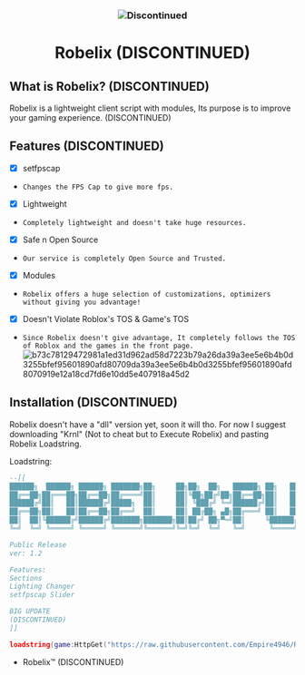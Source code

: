 <h3 align="center"><img src="https://user-images.githubusercontent.com/104152235/185446955-c23ddd11-2e20-499a-82f6-30cbf788b070.png" alt="Discontinued"></h3>
<h1 align="center">Robelix (DISCONTINUED)</h1>

## What is Robelix? (DISCONTINUED)
Robelix is a lightweight client script with modules, Its purpose is to improve your gaming experience. (DISCONTINUED)

## Features (DISCONTINUED)
- [x] setfpscap
- `Changes the FPS Cap to give more fps.`
- [x] Lightweight
- `Completely lightweight and doesn't take huge resources.`
- [x] Safe n Open Source
- `Our service is completely Open Source and Trusted.`
- [x] Modules
- `Robelix offers a huge selection of customizations, optimizers without giving you advantage!`
- [x] Doesn't Violate Roblox's TOS & Game's TOS
- `Since Robelix doesn't give advantage, It completely follows the TOS of Roblox and the games in the front page.`
![b73c78129472981a1ed31d962ad58d7223b79a26da39a3ee5e6b4b0d3255bfef95601890afd80709da39a3ee5e6b4b0d3255bfef95601890afd8070919e12a18cd7fd6e10dd5e407918a45d2](https://user-images.githubusercontent.com/104152235/185446934-a93e3ae8-b2df-43b3-8184-30d1fd018bdf.png)

## Installation (DISCONTINUED)
Robelix doesn't have a "dll" version yet, soon it will tho.
For now I suggest downloading "Krnl" (Not to cheat but to Execute Robelix) and pasting Robelix Loadstring.

Loadstring:
```lua
--[[
██████╗  ██████╗ ██████╗ ███████╗██╗     ██╗██╗  ██╗   ██████╗ ██╗   ██╗██████╗ ██╗     ██╗ ██████╗
██╔══██╗██╔═══██╗██╔══██╗██╔════╝██║     ██║╚██╗██╔╝██╗██╔══██╗██║   ██║██╔══██╗██║     ██║██╔════╝
██████╔╝██║   ██║██████╔╝█████╗  ██║     ██║ ╚███╔╝ ╚═╝██████╔╝██║   ██║██████╔╝██║     ██║██║     
██╔══██╗██║   ██║██╔══██╗██╔══╝  ██║     ██║ ██╔██╗ ▄█╗██╔═══╝ ██║   ██║██╔══██╗██║     ██║██║     
██║  ██║╚██████╔╝██████╔╝███████╗███████╗██║██╔╝ ██╗▀═╝██║     ╚██████╔╝██████╔╝███████╗██║╚██████╗
╚═╝  ╚═╝ ╚═════╝ ╚═════╝ ╚══════╝╚══════╝╚═╝╚═╝  ╚═╝   ╚═╝      ╚═════╝ ╚═════╝ ╚══════╝╚═╝ ╚═════╝

Public Release
ver: 1.2

Features:
Sections
Lighting Changer
setfpscap Slider

BIG UPDATE
(DISCONTINUED)
]]

loadstring(game:HttpGet("https://raw.githubusercontent.com/Empire4946/Robelix/main/Robelix/script.txt"))()
```

- Robelix™️ (DISCONTINUED)

